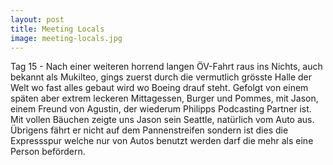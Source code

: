 ```yaml
---
layout: post
title: Meeting Locals
image: meeting-locals.jpg
---
```


Tag 15 -	Nach einer weiteren horrend langen ÖV-Fahrt raus ins Nichts, auch bekannt als Mukilteo, gings zuerst durch die vermutlich grösste Halle der Welt wo fast alles gebaut wird wo Boeing drauf steht. Gefolgt von einem späten aber extrem leckeren Mittagessen, Burger und Pommes, mit Jason, einem Freund von Agustin, der wiederum Philipps Podcasting Partner ist. Mit vollen Bäuchen zeigte uns Jason sein Seattle, natürlich vom Auto aus. Übrigens fährt er nicht auf dem Pannenstreifen sondern ist dies die Expressspur welche nur von Autos benutzt werden darf die mehr als eine Person befördern.